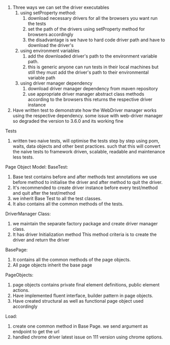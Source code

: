 1. Three ways we can set the driver executables 
   1. using setProperty method:
      1. download necessary drivers for all the browsers you want run the tests
      2. set the path of the drivers using setProperty method for browsers accordingly
      3. the disadvantage is we have to hard code driver path and have to download the driver's 
   2. using environment variables 
      1. add the downloaded driver's path to the environment variable path.
      2. this is generic anyone can run tests in their local machines but still they must add the driver's path
         to their environmental variable path
   3. using driver manager dependency 
      1. download driver manager dependency from maven repository
      2. use appropriate driver manager abstract class methods according to the browsers this returns the 
      respective driver instance
2. Have written test to demonstrate how the WebDriver manager works using the respective dependency. some issue
with web-driver manager so degraded the version to 3.6.0 and its working fine

Tests
1. written two naive tests, will optimise the tests step by step using pom, waits, data objects and other best
practices. such that this will convert the naive tests to framework driven, scalable, readable and maintenance 
less tests.

Page Object Model:
BaseTest:
1. Base test contains before and after methods test annotations we use before method
to initialise the driver and after method to quit the driver. 
2. It's recommended to create driver instance before every test/method and quit after the 
test/method
3. we inherit Base Test to all the test classes.
4. It also contains all the common methods of the tests.

DriverManager Class:
1. we maintain the separate factory package and create driver manager class. 
2. It has driver Initialization method This method criteria is to create the driver and 
return the driver

BasePage:
1. It contains all the common methods of the page objects.
2. All page objects inherit the base page

PageObjects:
1. page objects contains private final element definitions, public element actions.
2. Have implemented fluent interface, builder pattern in page objects.
3. Have created structural as well as functional page object used accordingly

Load:
1. create one common method in Base Page. we send argument as endpoint to get the url 
2. handled chrome driver latest issue on 111 version using chrome options.